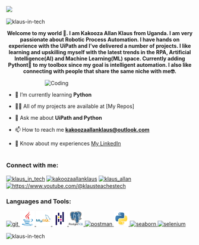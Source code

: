<img src="https://media.licdn.com/dms/image/D4D16AQGsHCTndJ6tCg/profile-displaybackgroundimage-shrink_350_1400/0/1683126068595?e=1689811200&v=beta&t=5hNtYf2apgyx42VFLzcaci1OzPD0UDDAZ3UkdDE8TfY">
<p align="left"> <img src="https://komarev.com/ghpvc/?username=klaus-in-tech&label=Profile%20views&color=0e75b6&style=flat" alt="klaus-in-tech" /> </p>



<p align="center"><strong>
Welcome to my world 👋. I am Kakooza Allan Klaus from Uganda. I am very passionate about Robotic Process Automation. I have hands on experience with the UiPath and I've delivered a number of projects. I like learning and upskilling myself with the latest trends in the RPA, Artificial Intelligence(AI) and Machine Learning(ML) space. Currently adding Pythont🐍 to my toolbox since my goal is intelligent automation. I also like connecting with people that share the same niche with me🤓.
  </strong></p>
<p>
<img align="right" alt="Coding" width="400" src="https://camo.githubusercontent.com/cae12fddd9d6982901d82580bdf321d81fb299141098ca1c2d4891870827bf17/68747470733a2f2f6d69726f2e6d656469756d2e636f6d2f6d61782f313336302f302a37513379765349765f7430696f4a2d5a2e676966"></img>

<br>

- 🌱 I’m currently learning **Python**

- 👨‍💻 All of my projects are available at [My Repos]

- 💬 Ask me about **UiPath and Python**

- 📫 How to reach me **kakoozaallanklaus@outlook.com**

- 📄 Know about my experiences [My LinkedIn](https://www.linkedin.com/in/kakoozaallanklaus/)
<br><br>
<h3 align="left">Connect with me:</h3>
<p align="left">
<a href="https://twitter.com/klaus_in_tech" target="blank"><img align="center" src="https://raw.githubusercontent.com/rahuldkjain/github-profile-readme-generator/master/src/images/icons/Social/twitter.svg" alt="klaus_in_tech" height="30" width="40" /></a>
<a href="https://linkedin.com/in/kakoozaallanklaus" target="blank"><img align="center" src="https://raw.githubusercontent.com/rahuldkjain/github-profile-readme-generator/master/src/images/icons/Social/linked-in-alt.svg" alt="kakoozaallanklaus" height="30" width="40" /></a>
<a href="https://instagram.com/klaus_allan_?igshid=ZDdkNTZiNTM=" target="blank"><img align="center" src="https://raw.githubusercontent.com/rahuldkjain/github-profile-readme-generator/master/src/images/icons/Social/instagram.svg" alt="klaus_allan" height="30" width="40" /></a>
<a href="https://www.youtube.com/@klausteachestech" target="blank"><img align="center" src="https://raw.githubusercontent.com/rahuldkjain/github-profile-readme-generator/master/src/images/icons/Social/youtube.svg" alt="https://www.youtube.com/@klausteachestech" height="30" width="40" /></a>
</p>

<h3 align="left">Languages and Tools:</h3>
<p align="left"> <a href="https://git-scm.com/" target="_blank" rel="noreferrer"> <img src="https://www.vectorlogo.zone/logos/git-scm/git-scm-icon.svg" alt="git" width="40" height="40"/> </a> <a href="https://www.java.com" target="_blank" rel="noreferrer"> <img src="https://raw.githubusercontent.com/devicons/devicon/master/icons/java/java-original.svg" alt="java" width="40" height="40"/> </a> <a href="https://www.mysql.com/" target="_blank" rel="noreferrer"> <img src="https://raw.githubusercontent.com/devicons/devicon/master/icons/mysql/mysql-original-wordmark.svg" alt="mysql" width="40" height="40"/> </a> <a href="https://pandas.pydata.org/" target="_blank" rel="noreferrer"> <img src="https://raw.githubusercontent.com/devicons/devicon/2ae2a900d2f041da66e950e4d48052658d850630/icons/pandas/pandas-original.svg" alt="pandas" width="40" height="40"/> </a> <a href="https://www.postgresql.org" target="_blank" rel="noreferrer"> <img src="https://raw.githubusercontent.com/devicons/devicon/master/icons/postgresql/postgresql-original-wordmark.svg" alt="postgresql" width="40" height="40"/> </a> <a href="https://postman.com" target="_blank" rel="noreferrer"> <img src="https://www.vectorlogo.zone/logos/getpostman/getpostman-icon.svg" alt="postman" width="40" height="40"/> </a> <a href="https://www.python.org" target="_blank" rel="noreferrer"> <img src="https://raw.githubusercontent.com/devicons/devicon/master/icons/python/python-original.svg" alt="python" width="40" height="40"/> </a> <a href="https://seaborn.pydata.org/" target="_blank" rel="noreferrer"> <img src="https://seaborn.pydata.org/_images/logo-mark-lightbg.svg" alt="seaborn" width="40" height="40"/> </a> <a href="https://www.selenium.dev" target="_blank" rel="noreferrer"> <img src="https://raw.githubusercontent.com/detain/svg-logos/780f25886640cef088af994181646db2f6b1a3f8/svg/selenium-logo.svg" alt="selenium" width="40" height="40"/> </a> </p>



<p><img align="center" src="https://github-readme-streak-stats.herokuapp.com/?user=klaus-in-tech&" alt="klaus-in-tech" /></p>
